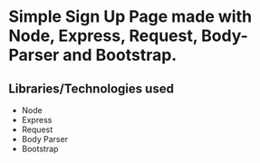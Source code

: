 # Simple Sign Up Page made with Node, Express, Request, Body-Parser and Bootstrap.

## Libraries/Technologies used

- Node
- Express
- Request
- Body Parser
- Bootstrap
